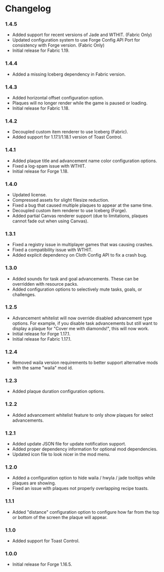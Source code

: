 # Changelog

### 1.4.5
- Added support for recent versions of Jade and WTHIT. (Fabric Only)
- Updated configuration system to use Forge Config API Port for consistency with Forge version. (Fabric Only)
- Initial release for Fabric 1.19.

### 1.4.4
- Added a missing Iceberg dependency in Fabric version.

### 1.4.3
- Added horizontal offset configuration option.
- Plaques will no longer render while the game is paused or loading.
- Initial release for Fabric 1.18.

### 1.4.2
- Decoupled custom item renderer to use Iceberg (Fabric).
- Added support for 1.17.1/1.18.1 version of Toast Control.

### 1.4.1
- Added plaque title and advancement name color configuration options.
- Fixed a log-spam issue with WTHIT.
- Initial release for Forge 1.18.

### 1.4.0
- Updated license.
- Compressed assets for slight filesize reduction.
- Fixed a bug that caused multiple plaques to appear at the same time.
- Decoupled custom item renderer to use Iceberg (Forge).
- Added partial Canvas renderer support (due to limitations, plaques cannot fade out when using Canvas).

### 1.3.1
- Fixed a registry issue in multiplayer games that was causing crashes.
- Fixed a compatibility issue with WTHIT.
- Added explicit dependency on Cloth Config API to fix a crash bug.

### 1.3.0
- Added sounds for task and goal advancements.  These can be overridden with resource packs.
- Added configuration options to selectively mute tasks, goals, or challenges.

### 1.2.5
- Advancement whitelist will now override disabled advancement type options.  For example, if you disable task advancements but still want to display a plaque for "Cover me with diamonds!", this will now work.
- Initial release for Forge 1.17.1.
- Initial release for Fabric 1.17.1.

### 1.2.4
- Removed waila version requirements to better support alternative mods with the same "waila" mod id.

### 1.2.3
- Added plaque duration configuration options.

### 1.2.2
- Added advancement whitelist feature to only show plaques for select advancements.

### 1.2.1
- Added update JSON file for update notification support.
- Added proper dependency information for optional mod dependencies.
- Updated icon file to look nicer in the mod menu.

### 1.2.0
- Added a configuration option to hide waila / hwyla / jade tooltips while plaques are showing.
- Fixed an issue with plaques not properly overlapping recipe toasts.

### 1.1.1
- Added "distance" configuration option to configure how far from the top or bottom of the screen the plaque will appear.

### 1.1.0
- Added support for Toast Control.

### 1.0.0
- Initial release for Forge 1.16.5.